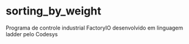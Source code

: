 # sorting_by_weight
Programa de controle industrial FactoryIO desenvolvido em linguagem ladder pelo Codesys
